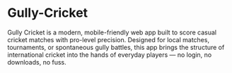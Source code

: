 # Gully-Cricket
Gully Cricket is a modern, mobile-friendly web app built to score casual cricket matches with pro-level precision. Designed for local matches, tournaments, or spontaneous gully battles, this app brings the structure of international cricket into the hands of everyday players — no login, no downloads, no fuss.
